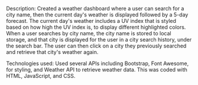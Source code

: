 Description:
Created a weather dashboard where a user can search for a city name, then the current day's weather is displayed followed by a 5-day forecast. The current day's weather includes a UV index that is styled based on how high the UV index is, to display different highlighted colors. When a user searches by city name, the city name is stored to local storage, and that city is displayed for the user in a city search history, under the search bar. The user can then click on a city they previously searched and retrieve that city's weather again.

Technologies used:
Used several APIs including Bootstrap, Font Awesome, for styling, and Weather API to retrieve weather data. This was coded with HTML, JavaScript, and CSS.

